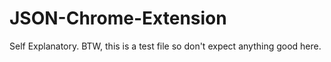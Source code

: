 # JSON-Chrome-Extension
Self Explanatory. BTW, this is a test file so don't expect anything good here.
